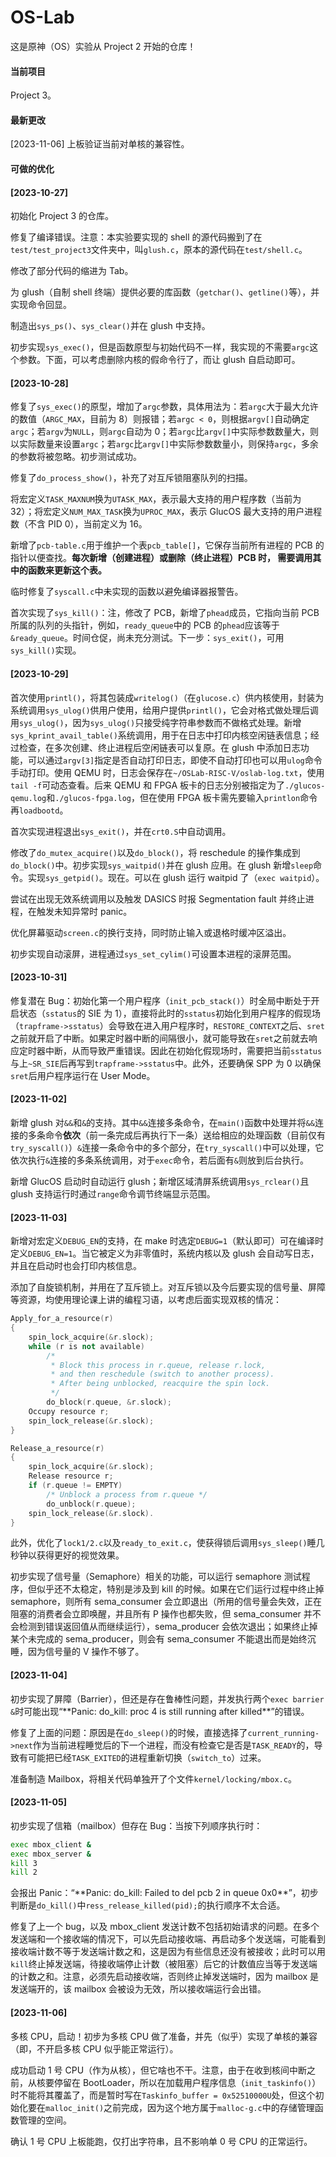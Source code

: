 # OS-Lab

这是原神（OS）实验从 Project 2 开始的仓库！

#### 当前项目

Project 3。

#### 最新更改

[2023-11-06] 上板验证当前对单核的兼容性。

#### 可做的优化



#### [2023-10-27]

  初始化 Project 3 的仓库。

  修复了编译错误。注意：本实验要实现的 shell 的源代码搬到了在`test/test_project3`文件夹中，叫`glush.c`，原本的源代码在`test/shell.c`。

  修改了部分代码的缩进为 Tab。

  为 glush（自制 shell 终端）提供必要的库函数（`getchar()`、`getline()`等），并实现命令回显。

  制造出`sys_ps()`、`sys_clear()`并在 glush 中支持。

  初步实现`sys_exec()`，但是函数原型与初始代码不一样，我实现的不需要`argc`这个参数。下面，可以考虑删除内核的假命令行了，而让 glush 自启动即可。

#### [2023-10-28]

  修复了`sys_exec()`的原型，增加了`argc`参数，具体用法为：若`argc`大于最大允许的数值（`ARGC_MAX`，目前为 8）则报错；若`argc < 0`，则根据`argv[]`自动确定`argc`；若`argv`为`NULL`，则`argc`自动为 0；若`argc`比`argv[]`中实际参数数量大，则以实际数量来设置`argc`；若`argc`比`argv[]`中实际参数数量小，则保持`argc`，多余的参数将被忽略。初步测试成功。

  修复了`do_process_show()`，补充了对互斥锁阻塞队列的扫描。

  将宏定义`TASK_MAXNUM`换为`UTASK_MAX`，表示最大支持的用户程序数（当前为 32）；将宏定义`NUM_MAX_TASK`换为`UPROC_MAX`，表示 GlucOS 最大支持的用户进程数（不含 PID 0），当前定义为 16。

  新增了`pcb-table.c`用于维护一个表`pcb_table[]`，它保存当前所有进程的 PCB 的指针以便查找。**每次新增（创建进程）或删除（终止进程）PCB 时， 需要调用其中的函数来更新这个表。**

  临时修复了`syscall.c`中未实现的函数以避免编译器报警告。

  首次实现了`sys_kill()`：注，修改了 PCB，新增了`phead`成员，它指向当前 PCB 所属的队列的头指针，例如，`ready_queue`中的 PCB 的`phead`应该等于`&ready_queue`。时间仓促，尚未充分测试。下一步：`sys_exit()`，可用`sys_kill()`实现。

#### [2023-10-29]

  首次使用`printl()`，将其包装成`writelog()`（在`glucose.c`）供内核使用，封装为系统调用`sys_ulog()`供用户使用，给用户提供`printl()`，它会对格式做处理后调用`sys_ulog()`，因为`sys_ulog()`只接受纯字符串参数而不做格式处理。新增`sys_kprint_avail_table()`系统调用，用于在日志中打印内核空闲链表信息；经过检查，在多次创建、终止进程后空闲链表可以复原。在 glush 中添加日志功能，可以通过`argv[3]`指定是否自动打印日志，即使不自动打印也可以用`ulog`命令手动打印。使用 QEMU 时，日志会保存在`~/OSLab-RISC-V/oslab-log.txt`，使用`tail -f`可动态查看。后来 QEMU 和 FPGA 板卡的日志分别被指定为了`./glucos-qemu.log`和`./glucos-fpga.log`，但在使用 FPGA 板卡需先要输入`printlon`命令再`loadbootd`。

首次实现进程退出`sys_exit()`，并在`crt0.S`中自动调用。

  修改了`do_mutex_acquire()`以及`do_block()`，将 reschedule 的操作集成到`do_block()`中。初步实现`sys_waitpid()`并在 glush 应用。在 glush 新增`sleep`命令。实现`sys_getpid()`。现在。可以在 glush 运行 waitpid 了（`exec waitpid`）。

  尝试在出现无效系统调用以及触发 DASICS 时报 Segmentation fault 并终止进程，在触发未知异常时 panic。

  优化屏幕驱动`screen.c`的换行支持，同时防止输入或退格时缓冲区溢出。

  初步实现自动滚屏，进程通过`sys_set_cylim()`可设置本进程的滚屏范围。

#### [2023-10-31]

  修复潜在 Bug：初始化第一个用户程序（`init_pcb_stack()`）时全局中断处于开启状态（`sstatus`的 SIE 为 1），直接将此时的`sstatus`初始化到用户程序的假现场（`trapframe->sstatus`）会导致在进入用户程序时，`RESTORE_CONTEXT`之后、`sret`之前就开启了中断。如果定时器中断的间隔很小，就可能导致在`sret`之前就去响应定时器中断，从而导致严重错误。因此在初始化假现场时，需要把当前`sstatus`与上`~SR_SIE`后再写到`trapframe->sstatus`中。此外，还要确保 SPP 为 0 以确保`sret`后用户程序运行在 User Mode。

#### [2023-11-02]

  新增 glush 对`&&`和`&`的支持。其中`&&`连接多条命令，在`main()`函数中处理并将`&&`连接的多条命令**依次**（前一条完成后再执行下一条）送给相应的处理函数（目前仅有`try_syscall()`）`&`连接一条命令中的多个部分，在`try_syscall()`中可以处理，它依次执行`&`连接的多条系统调用，对于`exec`命令，若后面有`&`则放到后台执行。

  新增 GlucOS 启动时自动运行 glush；新增区域清屏系统调用`sys_rclear()`且 glush 支持运行时通过`range`命令调节终端显示范围。

#### [2023-11-03]

  新增对宏定义`DEBUG_EN`的支持，在 make 时选定`DEBUG=1`（默认即可）可在编译时定义`DEBUG_EN=1`。当它被定义为非零值时，系统内核以及 glush 会自动写日志，并且在启动时也会打印内核信息。

  添加了自旋锁机制，并用在了互斥锁上。对互斥锁以及今后要实现的信号量、屏障等资源，均使用理论课上讲的编程习语，以考虑后面实现双核的情况：

```c++
Apply_for_a_resource(r)
{
	spin_lock_acquire(&r.slock);
    while (r is not available)
        /*
         * Block this process in r.queue, release r.lock,
         * and then reschedule (switch to another process).
         * After being unblocked, reacquire the spin lock.
         */
        do_block(r.queue, &r.slock);
    Occupy resource r;
    spin_lock_release(&r.slock);
}

Release_a_resource(r)
{
    spin_lock_acquire(&r.slock);
    Release resource r;
    if (r.queue != EMPTY)
        /* Unblock a process from r.queue */
        do_unblock(r.queue);
    spin_lock_release(&r.slock).
}
```

此外，优化了`lock1/2.c`以及`ready_to_exit.c`，使获得锁后调用`sys_sleep()`睡几秒钟以获得更好的视觉效果。

  初步实现了信号量（Semaphore）相关的功能，可以运行 semaphore 测试程序，但似乎还不太稳定，特别是涉及到 kill 的时候。如果在它们运行过程中终止掉 semaphore，则所有 sema_consumer 会立即退出（所用的信号量会失效，正在阻塞的消费者会立即唤醒，并且所有 P 操作也都失败，但 sema_consumer 并不会检测到错误返回值从而继续运行），sema_producer 会依次退出；如果终止掉某个未完成的 sema_producer，则会有 sema_consumer 不能退出而是始终沉睡，因为信号量的 V 操作不够了。

#### [2023-11-04]

  初步实现了屏障（Barrier），但还是存在鲁棒性问题，并发执行两个`exec barrier &`时可能出现“\*\*Panic: do_kill: proc 4 is still running after killed\*\*”的错误。

  修复了上面的问题：原因是在`do_sleep()`的时候，直接选择了`current_running->next`作为当前进程睡觉后的下一个进程，而没有检查它是否是`TASK_READY`的，导致有可能把已经`TASK_EXITED`的进程重新切换（`switch_to`）过来。

  准备制造 Mailbox，将相关代码单独开了个文件`kernel/locking/mbox.c`。

#### [2023-11-05]

  初步实现了信箱（mailbox）但存在 Bug：当按下列顺序执行时：

```bash
exec mbox_client &
exec mbox_server &
kill 3
kill 2
```

会报出 Panic：“\*\*Panic: do_kill: Failed to del pcb 2 in queue 0x0\*\*”，初步判断是`do_kill()`中`ress_release_killed(pid);`的执行顺序不太合适。

  修复了上一个 bug，以及 mbox_client 发送计数不包括初始请求的问题。在多个发送端和一个接收端的情况下，可以先启动接收端、再启动多个发送端，可能看到接收端计数不等于发送端计数之和，这是因为有些信息还没有被接收；此时可以用`kill`终止掉发送端，待接收端停止计数（被阻塞）后它的计数值应当等于发送端的计数之和。注意，必须先启动接收端，否则终止掉发送端时，因为 mailbox 是发送端开的，该 mailbox 会被设为无效，所以接收端运行会出错。

#### [2023-11-06]

  多核 CPU，启动！初步为多核 CPU 做了准备，并先（似乎）实现了单核的兼容（即，不开启多核 CPU 似乎能正常运行）。

  成功启动 1 号 CPU（作为从核），但它啥也不干。注意，由于在收到核间中断之前，从核要停留在 BootLoader，所以在加载用户程序信息（`init_taskinfo()`）时不能将其覆盖了，而是暂时写在`Taskinfo_buffer = 0x52510000U`处，但这个初始化要在`malloc_init()`之前完成，因为这个地方属于`malloc-g.c`中的存储管理函数管理的空间。

  确认 1 号 CPU 上板能跑，仅打出字符串，且不影响单 0 号 CPU 的正常运行。

